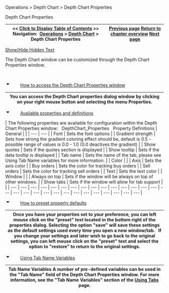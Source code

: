 ﻿


Operations \> Depth Chart \> Depth Chart Properties






















Depth Chart Properties







| \<\< [Click to Display Table of Contents](depth_chart_properties.md) \>\> **Navigation:**     [Operations](operations-1.md) \> [Depth Chart](depth_chart-1.md) \> Depth Chart Properties | [Previous page](using_the_depth_chart_window-1.md) [Return to chapter overview](depth_chart-1.md) [Next page](window_linking-1.md) |
| --- | --- |




[Show/Hide Hidden Text](javascript:HMToggleExpandAll(!HMAnyToggleOpen()) "Click to open/close expanding sections")









The Depth Chart window can be customized through the Depth Chart Properties window.


 


![tog_minus](tog_minus-1.gif)        [How to access the Depth Chart Properties window](javascript:HMToggle('toggle','HowToAccessTheLevelIiPropertiesWindow','HowToAccessTheLevelIiPropertiesWindow_ICON'))




| You can access the Depth Chart properties dialog window by clicking on your right mouse button and selecting the menu Properties. |
| --- |



![tog_minus](tog_minus-1.gif)        [Available properties and definitions](javascript:HMToggle('toggle','AvailablePropertiesAndDefinitions','AvailablePropertiesAndDefinitions_ICON'))




| The following properties are available for configuration within the Depth Chart Properties window:   DepthChart_Properties   Property Definitions   | General |  | | --- | --- | | Font | Sets the font options | | Gradient strength | Sets how strong the gradient coloring effect should be, default is 0\.5 \- possible range of values is 0\.0 \- 1\.0 (0\.0 deactives the gradient) | | Show quotes | Sets if the quotes section is displayed | | Show tooltip | Sets if the data tooltip is displayed | | Tab name | Sets the name of the tab, please see Using Tab Name variables for more information. | | Color |  | | Axis | Sets the axis color | | Buy orders | Sets the color for tracking buy orders | | Sell orders | Sets the color for tracking sell orders | | Text | Sets the text color | | Window |  | | Always on top | Sets if the window will be always on top of other windows. | | Show tabs | Sets if the window will allow for tab support | |
| --- | --- | --- | --- | --- | --- | --- | --- | --- | --- | --- | --- | --- | --- | --- | --- | --- | --- | --- | --- | --- | --- | --- | --- | --- | --- | --- | --- | --- |



![tog_minus](tog_minus-1.gif)        [How to preset property defaults](javascript:HMToggle('toggle','HowToPresetPropertyDefaults','HowToPresetPropertyDefaults_ICON'))




| Once you have your properties set to your preference, you can left mouse click on the "preset" text located in the bottom right of the properties dialog. Selecting the option "save" will save these settings as the default settings used every time you open a new window/tab.   If you change your settings and later wish to go back to the original settings, you can left mouse click on the "preset" text and select the option to "restore" to return to the original settings. |
| --- |



![tog_minus](tog_minus-1.gif)        [Using Tab Name Variables](javascript:HMToggle('toggle','UsingTabNameVariables','UsingTabNameVariables_ICON'))




| Tab Name Variables A number of pre\-defined variables can be used in the "Tab Name" field of the Depth Chart Properties window. For more information, see the "Tab Name Variables" section of the [Using Tabs](using_tabs-1.md) page. |
| --- |











